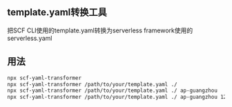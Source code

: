 ## template.yaml转换工具
把SCF CLI使用的template.yaml转换为serverless framework使用的serverless.yaml

## 用法
``` bash
npx scf-yaml-transformer                                   							#在当前目录查找template.yaml，转换成serverless.yaml并存在当前目录
npx scf-yaml-transformer /path/to/your/template.yaml ./    							#把/path/to/your/template.yaml，转换成serverless.yaml并存在./
npx scf-yaml-transformer /path/to/your/template.yaml ./ ap-guangzhou  				#把/path/to/your/template.yaml，转换成serverless.yaml并存在./，并定义region到广州
npx scf-yaml-transformer /path/to/your/template.yaml ./ ap-guangzhou 1233453456 	#把/path/to/your/template.yaml，转换成serverless.yaml并存在./，并定义region到广州，并定义APPID为1233453456
```